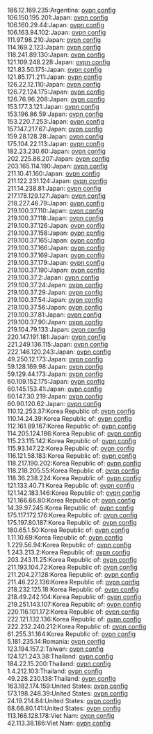 186.12.169.235:Argentina: [ovpn config](vpn/186_12_169_235.ovpn)  
106.150.195.201:Japan: [ovpn config](vpn/106_150_195_201.ovpn)  
106.160.29.44:Japan: [ovpn config](vpn/106_160_29_44.ovpn)  
106.163.94.102:Japan: [ovpn config](vpn/106_163_94_102.ovpn)  
111.97.98.210:Japan: [ovpn config](vpn/111_97_98_210.ovpn)  
114.169.2.123:Japan: [ovpn config](vpn/114_169_2_123.ovpn)  
118.241.89.130:Japan: [ovpn config](vpn/118_241_89_130.ovpn)  
121.109.248.228:Japan: [ovpn config](vpn/121_109_248_228.ovpn)  
121.83.50.175:Japan: [ovpn config](vpn/121_83_50_175.ovpn)  
121.85.171.211:Japan: [ovpn config](vpn/121_85_171_211.ovpn)  
126.22.12.110:Japan: [ovpn config](vpn/126_22_12_110.ovpn)  
126.72.124.175:Japan: [ovpn config](vpn/126_72_124_175.ovpn)  
126.76.96.208:Japan: [ovpn config](vpn/126_76_96_208.ovpn)  
153.177.3.121:Japan: [ovpn config](vpn/153_177_3_121.ovpn)  
153.196.86.59:Japan: [ovpn config](vpn/153_196_86_59.ovpn)  
153.220.7.253:Japan: [ovpn config](vpn/153_220_7_253.ovpn)  
157.147.217.67:Japan: [ovpn config](vpn/157_147_217_67.ovpn)  
159.28.128.28:Japan: [ovpn config](vpn/159_28_128_28.ovpn)  
175.104.22.113:Japan: [ovpn config](vpn/175_104_22_113.ovpn)  
182.23.230.60:Japan: [ovpn config](vpn/182_23_230_60.ovpn)  
202.225.86.207:Japan: [ovpn config](vpn/202_225_86_207.ovpn)  
203.165.114.190:Japan: [ovpn config](vpn/203_165_114_190.ovpn)  
211.10.41.160:Japan: [ovpn config](vpn/211_10_41_160.ovpn)  
211.122.231.124:Japan: [ovpn config](vpn/211_122_231_124.ovpn)  
211.14.238.81:Japan: [ovpn config](vpn/211_14_238_81.ovpn)  
217.178.129.127:Japan: [ovpn config](vpn/217_178_129_127.ovpn)  
218.227.46.79:Japan: [ovpn config](vpn/218_227_46_79.ovpn)  
219.100.37.110:Japan: [ovpn config](vpn/219_100_37_110.ovpn)  
219.100.37.118:Japan: [ovpn config](vpn/219_100_37_118.ovpn)  
219.100.37.126:Japan: [ovpn config](vpn/219_100_37_126.ovpn)  
219.100.37.158:Japan: [ovpn config](vpn/219_100_37_158.ovpn)  
219.100.37.165:Japan: [ovpn config](vpn/219_100_37_165.ovpn)  
219.100.37.166:Japan: [ovpn config](vpn/219_100_37_166.ovpn)  
219.100.37.169:Japan: [ovpn config](vpn/219_100_37_169.ovpn)  
219.100.37.179:Japan: [ovpn config](vpn/219_100_37_179.ovpn)  
219.100.37.190:Japan: [ovpn config](vpn/219_100_37_190.ovpn)  
219.100.37.2:Japan: [ovpn config](vpn/219_100_37_2.ovpn)  
219.100.37.24:Japan: [ovpn config](vpn/219_100_37_24.ovpn)  
219.100.37.29:Japan: [ovpn config](vpn/219_100_37_29.ovpn)  
219.100.37.54:Japan: [ovpn config](vpn/219_100_37_54.ovpn)  
219.100.37.56:Japan: [ovpn config](vpn/219_100_37_56.ovpn)  
219.100.37.81:Japan: [ovpn config](vpn/219_100_37_81.ovpn)  
219.100.37.90:Japan: [ovpn config](vpn/219_100_37_90.ovpn)  
219.104.79.133:Japan: [ovpn config](vpn/219_104_79_133.ovpn)  
220.147.191.181:Japan: [ovpn config](vpn/220_147_191_181.ovpn)  
221.249.136.115:Japan: [ovpn config](vpn/221_249_136_115.ovpn)  
222.146.120.243:Japan: [ovpn config](vpn/222_146_120_243.ovpn)  
49.250.12.173:Japan: [ovpn config](vpn/49_250_12_173.ovpn)  
59.128.169.98:Japan: [ovpn config](vpn/59_128_169_98.ovpn)  
59.129.44.173:Japan: [ovpn config](vpn/59_129_44_173.ovpn)  
60.109.152.175:Japan: [ovpn config](vpn/60_109_152_175.ovpn)  
60.145.153.41:Japan: [ovpn config](vpn/60_145_153_41.ovpn)  
60.147.30.219:Japan: [ovpn config](vpn/60_147_30_219.ovpn)  
60.90.120.62:Japan: [ovpn config](vpn/60_90_120_62.ovpn)  
110.12.253.37:Korea Republic of: [ovpn config](vpn/110_12_253_37.ovpn)  
110.14.24.39:Korea Republic of: [ovpn config](vpn/110_14_24_39.ovpn)  
112.161.89.167:Korea Republic of: [ovpn config](vpn/112_161_89_167.ovpn)  
114.205.124.186:Korea Republic of: [ovpn config](vpn/114_205_124_186.ovpn)  
115.23.115.142:Korea Republic of: [ovpn config](vpn/115_23_115_142.ovpn)  
115.93.147.22:Korea Republic of: [ovpn config](vpn/115_93_147_22.ovpn)  
116.121.58.183:Korea Republic of: [ovpn config](vpn/116_121_58_183.ovpn)  
118.217.190.202:Korea Republic of: [ovpn config](vpn/118_217_190_202.ovpn)  
118.218.205.55:Korea Republic of: [ovpn config](vpn/118_218_205_55.ovpn)  
118.36.238.224:Korea Republic of: [ovpn config](vpn/118_36_238_224.ovpn)  
121.133.40.71:Korea Republic of: [ovpn config](vpn/121_133_40_71.ovpn)  
121.142.183.146:Korea Republic of: [ovpn config](vpn/121_142_183_146.ovpn)  
121.166.66.80:Korea Republic of: [ovpn config](vpn/121_166_66_80.ovpn)  
14.39.97.245:Korea Republic of: [ovpn config](vpn/14_39_97_245.ovpn)  
175.117.172.176:Korea Republic of: [ovpn config](vpn/175_117_172_176.ovpn)  
175.197.80.187:Korea Republic of: [ovpn config](vpn/175_197_80_187.ovpn)  
180.65.1.50:Korea Republic of: [ovpn config](vpn/180_65_1_50.ovpn)  
1.11.10.69:Korea Republic of: [ovpn config](vpn/1_11_10_69.ovpn)  
1.229.56.94:Korea Republic of: [ovpn config](vpn/1_229_56_94.ovpn)  
1.243.213.2:Korea Republic of: [ovpn config](vpn/1_243_213_2.ovpn)  
203.243.11.25:Korea Republic of: [ovpn config](vpn/203_243_11_25.ovpn)  
211.193.104.72:Korea Republic of: [ovpn config](vpn/211_193_104_72.ovpn)  
211.204.27.128:Korea Republic of: [ovpn config](vpn/211_204_27_128.ovpn)  
211.46.222.136:Korea Republic of: [ovpn config](vpn/211_46_222_136.ovpn)  
218.232.125.18:Korea Republic of: [ovpn config](vpn/218_232_125_18.ovpn)  
218.49.242.104:Korea Republic of: [ovpn config](vpn/218_49_242_104.ovpn)  
219.251.143.107:Korea Republic of: [ovpn config](vpn/219_251_143_107.ovpn)  
220.116.101.172:Korea Republic of: [ovpn config](vpn/220_116_101_172.ovpn)  
222.121.132.136:Korea Republic of: [ovpn config](vpn/222_121_132_136.ovpn)  
222.232.240.212:Korea Republic of: [ovpn config](vpn/222_232_240_212.ovpn)  
61.255.31.164:Korea Republic of: [ovpn config](vpn/61_255_31_164.ovpn)  
5.181.235.14:Romania: [ovpn config](vpn/5_181_235_14.ovpn)  
123.194.157.2:Taiwan: [ovpn config](vpn/123_194_157_2.ovpn)  
124.121.243.38:Thailand: [ovpn config](vpn/124_121_243_38.ovpn)  
184.22.15.200:Thailand: [ovpn config](vpn/184_22_15_200.ovpn)  
1.4.212.103:Thailand: [ovpn config](vpn/1_4_212_103.ovpn)  
49.228.230.138:Thailand: [ovpn config](vpn/49_228_230_138.ovpn)  
163.182.174.159:United States: [ovpn config](vpn/163_182_174_159.ovpn)  
173.198.248.39:United States: [ovpn config](vpn/173_198_248_39.ovpn)  
24.19.214.84:United States: [ovpn config](vpn/24_19_214_84.ovpn)  
68.66.80.141:United States: [ovpn config](vpn/68_66_80_141.ovpn)  
113.166.128.178:Viet Nam: [ovpn config](vpn/113_166_128_178.ovpn)  
42.113.38.186:Viet Nam: [ovpn config](vpn/42_113_38_186.ovpn)  
